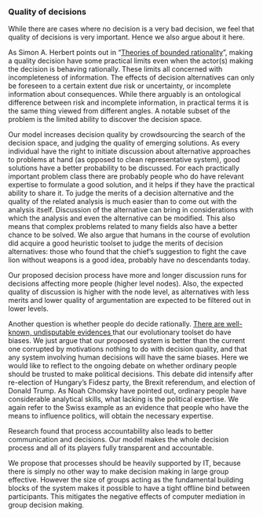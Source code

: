 ### Quality of decisions

While there are cases where no decision is a very bad decision, we feel that quality of decisions is very important. Hence we also argue about it here.

As Simon A. Herbert points out in “[Theories of bounded rationality](http://innovbfa.viabloga.com/files/Herbert_Simon___theories_of_bounded_rationality___1972.pdf)”, making a quality decision have some practical limits even when the actor\(s\) making the decision is behaving rationally. These limits all concerned with incompleteness of information. The effects of decision alternatives can only be foreseen to a certain extent due risk or uncertainty, or incomplete information about consequences. While there arguably is an ontological difference between risk and incomplete information, in practical terms it is the same thing viewed from different angles. A notable subset of the problem is the limited ability to discover the decision space.

Our model increases decision quality by crowdsourcing the search of the decision space, and judging the quality of emerging solutions. As every individual have the right to initiate discussion about alternative approaches to problems at hand \(as opposed to clean representative system\), good solutions have a better probability to be discussed. For each practically important problem class there are probably people who do have relevant expertise to formulate a good solution, and it helps if they have the practical ability to share it. To judge the merits of a decision alternative and the quality of the related analysis is much easier than to come out with the analysis itself. Discussion of the alternative can bring in considerations with which the analysis and even the alternative can be modified. This also means that complex problems related to many fields also have a better chance to be solved. We also argue that humans in the course of evolution did acquire a good heuristic toolset to judge the merits of decision alternatives: those who found that the chief’s suggestion to fight the cave lion without weapons is a good idea, probably have no descendants today.

Our proposed decision process have more and longer discussion runs for decisions affecting more people \(higher level nodes\). Also, the expected quality of discussion is higher with the node level, as alternatives with less merits and lower quality of argumentation are expected to be filtered out in lower levels.

Another question is whether people do decide rationally. [There are well-known, undisputable evidences ](http://psiexp.ss.uci.edu/research/teaching/Tversky_Kahneman_1974.pdf)that our evolutionary toolset do have biases. We just argue that our proposed system is better than the current one corrupted by motivations nothing to do with decision quality, and that any system involving human decisions will have the same biases. Here we would like to reflect to the ongoing debate on whether ordinary people should be trusted to make political decisions. This debate did intensify after re-election of Hungary’s Fidesz party, the Brexit referendum, and election of Donald Trump. As Noah Chomsky have pointed out, ordinary people have considerable analytical skills, what lacking is the political expertise. We again refer to the Swiss example as an evidence that people who have the means to influence politics, will obtain the necessary expertise.

Research found that process accountability also leads to better communication and decisions. Our model makes the whole decision process and all of its players fully transparent and accountable.

We propose that processes should be heavily supported by IT, because there is simply no other way to make decision making in large group effective. However the size of groups acting as the fundamental building blocks of the system makes it possible to have a tight offline bind between participants. This mitigates the negative effects of computer mediation in group decision making.


